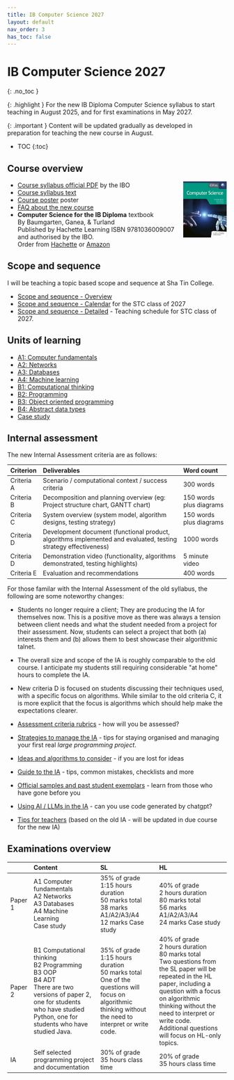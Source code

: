 ```yaml
---
title: IB Computer Science 2027
layout: default
nav_order: 3
has_toc: false
---
```


# IB Computer Science 2027
{: .no_toc }

{: .highlight }
For the new IB Diploma Computer Science syllabus to start teaching in August 2025, and for first examinations in May 2027.

{: .important }
Content will be updated gradually as developed in preparation for teaching the new course in August.

- TOC
{:toc} 

## Course overview
<img style="float: right; width: 100px" src="/assets/ib-compsci-book.png">

* [Course syllabus official PDF](/assets/ib-compsci-guide-en-2025.pdf) by the IBO
* [Course syllabus text](syllabus-content.html)
* [Course poster](/assets/ib-compsci-poster-2025.pdf) poster
* [FAQ about the new course](changes.html)
* **Computer Science for the IB Diploma** textbook<br/>By Baumgarten, Ganea, & Turland<br/>Published by Hachette Learning ISBN 9781036009007 and authorised by the IBO.<br/>Order from [Hachette](https://www.hachettelearning.com/computing-and-it/computer-science-for-the-ib-diploma) or [Amazon](https://www.amazon.com/Computer-Science-Diploma-Paul-Baumgarten/dp/1036009009/)

## Scope and sequence

I will be teaching a topic based scope and sequence at Sha Tin College.

* [Scope and sequence - Overview](sequence-overview.html)
* [Scope and sequence - Calendar](calendar-2025-2027.pdf) for the STC class of 2027
* [Scope and sequence - Detailed](https://docs.google.com/document/d/1MNst1Cdf2V6nCwC61gSUE6G9zhHyAM0oIbup-7-2evM/edit?usp=sharing) - Teaching schedule for STC class of 2027.

## Units of learning

* [A1: Computer fundamentals](a1.html)
* [A2: Networks](a2.html)
* [A3: Databases](a3.html)
* [A4: Machine learning](a4.html)
* [B1: Computational thinking](b1.html)
* [B2: Programming](b2.html)
* [B3: Object oriented programming](b3.html)
* [B4: Abstract data types](b4.html)
* [Case study](case-study.html)

## Internal assessment

The new Internal Assessment criteria are as follows:

| Criterion | Deliverables | Word count |
| :---- | :---- | :---- |
| Criteria A | Scenario / computational context / success criteria | 300 words |
| Criteria B | Decomposition and planning overview (eg: Project structure chart, GANTT chart) | 150 words plus diagrams |
| Criteria C | System overview (system model, algorithm designs, testing strategy) | 150 words plus diagrams |
| Criteria D | Development document (functional product, algorithms implemented and evaluated, testing strategy effectiveness) | 1000 words |
| Criteria D | Demonstration video (functionality, algorithms demonstrated, testing highlights) | 5 minute video |
| Criteria E | Evaluation and recommendations | 400 words |

For those familar with the Internal Assessment of the old syllabus, the following are some noteworthy changes:

* Students no longer require a client; They are producing the IA for themselves now.  This is a positive move as there was always a tension between client needs and what the student needed from a project for their assessment. Now, students can select a project that both (a) interests them and (b) allows them to best showcase their algorithmic talnet.

* The overall size and scope of the IA is roughly comparable to the old course. I anticipate my students still requiring considerable "at home" hours to complete the IA.

* New criteria D is focused on students discussing their techniques used, with a specific focus on algorithms. While similar to the old criteria C, it is more explicit that the focus is algorithms which should help make the expectations clearer.  

* [Assessment criteria rubrics](internal-assessment-crteria.html) - how will you be assessed?
* [Strategies to manage the IA](internal-assessment-strategies.html) - tips for staying organised and managing your first real _large programming project_.
* [Ideas and algorithms to consider](internal-assessment-ideas.html) - if you are lost for ideas
* [Guide to the IA](internal-assessment-guide.html) - tips, common mistakes, checklists and more
* [Official samples and past student exemplars](internal-assessment-exemplars.html) - learn from those who have gone before you
* [Using AI / LLMs in the IA](internal-assessment-llm.html) - can you use code generated by chatgpt?
* [Tips for teachers]([internal-assessment-teaching-tips.html](https://docs.google.com/document/d/1e0hAIsGFJOCO6sFrl-bq4bJWCOZ51W3ey7dppZUwvlE/edit?tab=t.0)) (based on the old IA - will be updated in due course for the new IA)

## Examinations overview

|  | Content | SL | HL |
| :---- | :---- | :---- | :---- |
| Paper 1 | A1 Computer fundamentals<br>A2 Networks<br>A3 Databases<br>A4 Machine Learning<br>Case study | 35% of grade<br> 1:15 hours duration<br>50 marks total<br>38 marks A1/A2/A3/A4<br>12 marks Case study | 40% of grade<br>2 hours duration<br>80 marks total<br>56 marks A1/A2/A3/A4<br>24 marks Case study |
| Paper 2 | B1 Computational thinking<br>B2 Programming<br>B3 OOP<br>B4 ADT<br>There are two versions of paper 2, one for students who have studied Python, one for students who have studied Java. | 35% of grade<br>1:15 hours duration<br>50 marks total<br>One of the questions will focus on algorithmic thinking without the need to interpret or write code. | 40% of grade<br>2 hours duration<br>80 marks total<br>Two questions from the SL paper will be repeated in the HL paper, including a question with a focus on algorithmic thinking without the need to interpret or write code.<br>Additional questions will focus on HL-only topics. |
| IA | Self selected programming project and documentation | 30% of grade<br>35 hours class time | 20% of grade<br>35 hours class time |
